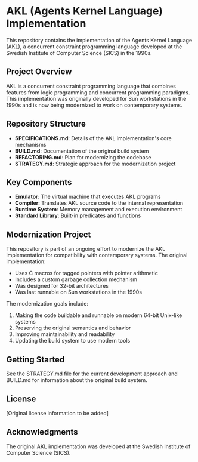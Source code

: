 # AKL (Agents Kernel Language) Implementation

This repository contains the implementation of the Agents Kernel Language (AKL), a concurrent constraint programming language developed at the Swedish Institute of Computer Science (SICS) in the 1990s.

## Project Overview

AKL is a concurrent constraint programming language that combines features from logic programming and concurrent programming paradigms. This implementation was originally developed for Sun workstations in the 1990s and is now being modernized to work on contemporary systems.

## Repository Structure

- **SPECIFICATIONS.md**: Details of the AKL implementation's core mechanisms
- **BUILD.md**: Documentation of the original build system
- **REFACTORING.md**: Plan for modernizing the codebase
- **STRATEGY.md**: Strategic approach for the modernization project

## Key Components

- **Emulator**: The virtual machine that executes AKL programs
- **Compiler**: Translates AKL source code to the internal representation
- **Runtime System**: Memory management and execution environment
- **Standard Library**: Built-in predicates and functions

## Modernization Project

This repository is part of an ongoing effort to modernize the AKL implementation for compatibility with contemporary systems. The original implementation:

- Uses C macros for tagged pointers with pointer arithmetic
- Includes a custom garbage collection mechanism
- Was designed for 32-bit architectures
- Was last runnable on Sun workstations in the 1990s

The modernization goals include:

1. Making the code buildable and runnable on modern 64-bit Unix-like systems
2. Preserving the original semantics and behavior
3. Improving maintainability and readability
4. Updating the build system to use modern tools

## Getting Started

See the STRATEGY.md file for the current development approach and BUILD.md for information about the original build system.

## License

[Original license information to be added]

## Acknowledgments

The original AKL implementation was developed at the Swedish Institute of Computer Science (SICS).
